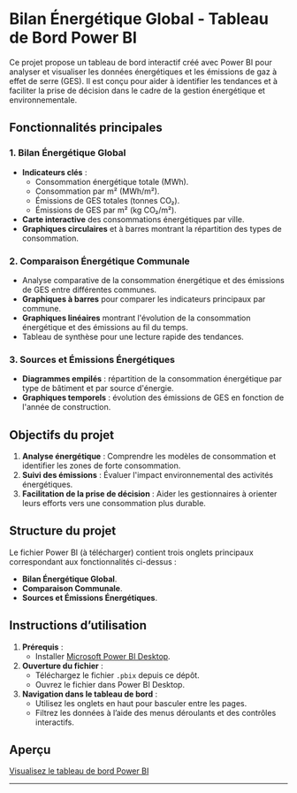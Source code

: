
# Bilan Énergétique Global - Tableau de Bord Power BI

Ce projet propose un tableau de bord interactif créé avec Power BI pour analyser et visualiser les données énergétiques et les émissions de gaz à effet de serre (GES). Il est conçu pour aider à identifier les tendances et à faciliter la prise de décision dans le cadre de la gestion énergétique et environnementale.

## Fonctionnalités principales

### 1. **Bilan Énergétique Global**
- **Indicateurs clés** :
  - Consommation énergétique totale (MWh).
  - Consommation par m² (MWh/m²).
  - Émissions de GES totales (tonnes CO₂).
  - Émissions de GES par m² (kg CO₂/m²).
- **Carte interactive** des consommations énergétiques par ville.
- **Graphiques circulaires** et à barres montrant la répartition des types de consommation.

### 2. **Comparaison Énergétique Communale**
- Analyse comparative de la consommation énergétique et des émissions de GES entre différentes communes.
- **Graphiques à barres** pour comparer les indicateurs principaux par commune.
- **Graphiques linéaires** montrant l'évolution de la consommation énergétique et des émissions au fil du temps.
- Tableau de synthèse pour une lecture rapide des tendances.

### 3. **Sources et Émissions Énergétiques**
- **Diagrammes empilés** : répartition de la consommation énergétique par type de bâtiment et par source d'énergie.
- **Graphiques temporels** : évolution des émissions de GES en fonction de l'année de construction.

## Objectifs du projet
1. **Analyse énergétique** : Comprendre les modèles de consommation et identifier les zones de forte consommation.
2. **Suivi des émissions** : Évaluer l'impact environnemental des activités énergétiques.
3. **Facilitation de la prise de décision** : Aider les gestionnaires à orienter leurs efforts vers une consommation plus durable.

## Structure du projet
Le fichier Power BI (à télécharger) contient trois onglets principaux correspondant aux fonctionnalités ci-dessus :
- **Bilan Énergétique Global**.
- **Comparaison Communale**.
- **Sources et Émissions Énergétiques**.

## Instructions d’utilisation
1. **Prérequis** :
   - Installer [Microsoft Power BI Desktop](https://powerbi.microsoft.com/).
2. **Ouverture du fichier** :
   - Téléchargez le fichier `.pbix` depuis ce dépôt.
   - Ouvrez le fichier dans Power BI Desktop.
3. **Navigation dans le tableau de bord** :
   - Utilisez les onglets en haut pour basculer entre les pages.
   - Filtrez les données à l’aide des menus déroulants et des contrôles interactifs.



## Aperçu

[Visualisez le tableau de bord Power BI](https://app.powerbi.com/groups/me/apps/b0350e00-5f05-48df-88fd-7e5ea7a1347c/reports/c228b5ac-c6f8-4da2-8023-b7948545dc60/e1caff79acbb0aec4101?ctid=a51a6642-5911-4306-a13c-f4731ab9c63f&experience=power-bi)



---


